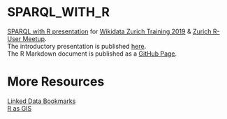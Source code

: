 # SPARQL_WITH_R
[SPARQL with R presentation](https://docs.google.com/presentation/d/19akqMYv-eIRcrWvNt-L5BKoJfMc9Fnl-bIQtjjGJ18Q/edit?usp=sharing) for [Wikidata Zurich Training 2019](https://www.wikidata.org/wiki/Wikidata:Events/Wikidata_Zurich_Training2019) & [Zurich R-User Meetup](https://www.meetup.com/Zurich-R-User-Group/events/273910283/). <br>
The introductory presentation is published [here](https://docs.google.com/presentation/d/19akqMYv-eIRcrWvNt-L5BKoJfMc9Fnl-bIQtjjGJ18Q/edit#slide=id.g60bcaa776b_0_10).<br>
The R Markdown document is published as a [GitHub Page](https://statistikzh.github.io/SPARQL_WITH_R/).

# More Resources 
[Linked Data Bookmarks](https://github.com/openZH/LinkedData_Bookmarks) <br>
[R as GIS](https://github.com/statistikZH/R_AS_GIS)


